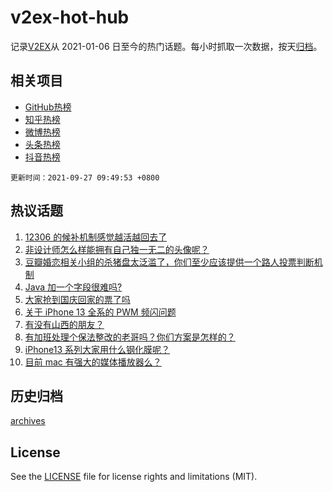 # v2ex-hot-hub

 记录[V2EX](https://www.v2ex.com/)从 2021-01-06 日至今的热门话题。每小时抓取一次数据，按天[归档](archives)。
 
 ## 相关项目

- [GitHub热榜](https://github.com/snaildev/github-hot-hub)
- [知乎热榜](https://github.com/snaildev/zhihu-hot-hub)
- [微博热榜](https://github.com/snaildev/weibo-hot-hub)
- [头条热榜](https://github.com/snaildev/toutiao-hot-hub)
- [抖音热榜](https://github.com/snaildev/douyin-hot-hub)


 `更新时间：2021-09-27 09:49:53 +0800`

## 热议话题

1. [12306 的候补机制感觉越活越回去了](https://www.v2ex.com/t/804383)
1. [非设计师怎么样能拥有自己独一无二的头像呢？](https://www.v2ex.com/t/804317)
1. [豆瓣婚恋相关小组的杀猪盘太泛滥了，你们至少应该提供一个路人投票判断机制](https://www.v2ex.com/t/804379)
1. [Java 加一个字段很难吗?](https://www.v2ex.com/t/804422)
1. [大家抢到国庆回家的票了吗](https://www.v2ex.com/t/804368)
1. [关于 iPhone 13 全系的 PWM 频闪问题](https://www.v2ex.com/t/804386)
1. [有没有山西的朋友？](https://www.v2ex.com/t/804269)
1. [有加班处理个保法整改的老哥吗？你们方案是怎样的？](https://www.v2ex.com/t/804438)
1. [iPhone13 系列大家用什么钢化膜呢？](https://www.v2ex.com/t/804503)
1. [目前 mac 有强大的媒体播放器么？](https://www.v2ex.com/t/804443)

## 历史归档

[archives](archives)

## License

See the [LICENSE](LICENSE) file for license rights and limitations (MIT).
